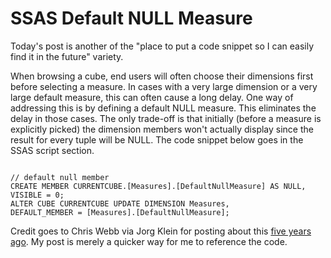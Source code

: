 # SSAS Default NULL Measure


Today's post is another of the "place to put a code snippet so I can easily find it in the future" variety.

When browsing a cube, end users will often choose their dimensions first before selecting a measure. In cases with a very large dimension or a very large default measure, this can often cause a long delay. One way of addressing this is by defining a default NULL measure. This eliminates the delay in those cases. The only trade-off is that initially (before a measure is explicitly picked) the dimension members won't actually display since the result for every tuple will be NULL. The code snippet below goes in the SSAS script section.

<pre class="codewrap"><code>
// default null member
CREATE MEMBER CURRENTCUBE.[Measures].[DefaultNullMeasure] AS NULL, 
VISIBLE = 0;
ALTER CUBE CURRENTCUBE UPDATE DIMENSION Measures, 
DEFAULT_MEMBER = [Measures].[DefaultNullMeasure];
</code></pre>
Credit goes to Chris Webb via Jorg Klein for posting about this [five years ago](http://sqlblog.com/blogs/jorg_klein/archive/2009/02/06/ssas-speed-up-dimensions-using-a-null-default-cube-measure.aspx). My post is merely a quicker way for me to reference the code.
 
